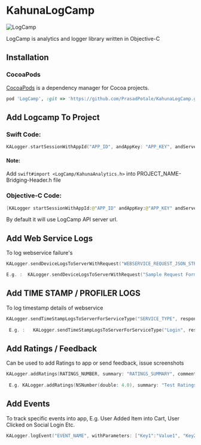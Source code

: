 # KahunaLogCamp

![LogCamp](http://www.kahuna-mobihub.com/templates/ja_puresite/images/logo-trans.png)

LogCamp is analytics and logger library written in Objective-C

## Installation

### CocoaPods

[CocoaPods](http://cocoapods.org) is a dependency manager for Cocoa projects. 

```ruby
pod 'LogCamp', :git => 'https://github.com/PrasadPotale/KahunaLogCamp.git', :tag => ‘3.2.4’
```

## Add Logcamp To Project

### Swift Code:

```swift
KALogger.startSessionWithAppId("APP_ID", andAppKey: "APP_KEY", andServerUrl: "SERVER_URL")
```

#### Note:

Add ```swift#import <LogCamp/KahunaAnalytics.h>``` into PROJECT_NAME-Bridging-Header.h file

### Objective-C Code:

```swift
[KALogger startSessionWithAppId:@"APP_ID" andAppKey:@"APP_KEY" andServerUrl:@"SERVER_URL"];
```

By default it will use LogCamp API server url.

## Add Web Service Logs

To log webservice failure's

```swift
KALogger.sendDeviceLogsToServerWithRequest("WEBSERVICE_REQUEST_JSON_STRING", withResponse: "WEBSERVICE_RESPONSE_JSON_STRING", urlPath: "WEBSERVICE_URL", userName: "USERNAME / EMAIL", errorCode: ERROR_CODE)

E.g. :  KALogger.sendDeviceLogsToServerWithRequest("Sample Request Format", withResponse: "Sample Response Format", urlPath: "http://google.com", userName: "John@email.com", errorCode: NSNumber(double:5.0))
```

## Add TIME STAMP / PROFILER LOGS

To log timestamp details of webservice

```swift
KALogger.sendTimeStampLogsToServerForServiceType("SERVICE_TYPE", responseStatus: "SUCCESS / FAILURE / UNKNOWN", mobileRequestStartTime: "2016-11-16T17:03:45", mobileResponseReceiveTime: "2016-11-16T17:03:45", mobileServiceParseTime: "2016-11-16T17:03:45", serverRequestReceiveTime: "2016-11-16T17:03:45", serverResponseStartTime: "2016-11-16T17:03:45")
 
 E.g. :   KALogger.sendTimeStampLogsToServerForServiceType("Login", responseStatus: "Success", mobileRequestStartTime: "2016-11-16T17:03:45", mobileResponseReceiveTime: "2016-11-16T17:03:49", mobileServiceParseTime: "2016-11-16T17:03:49", serverRequestReceiveTime: "2016-11-16T17:03:45", serverResponseStartTime: "2016-11-16T17:03:47")
 ```
 
## Add Ratings / Feedback

Can be used to add Ratings to app or send feedback, issue screenshots

```swift
KALogger.addRatings(RATINGS_NUMBER, summary: "RATINGS_SUMMARY", comment: "RATINGS_COMMENT", userId: "USERID / USEREMAIL", username: "USERNAME", imagePaths: ARRAY_OF_IMAGES)
 
 E.g. KALogger.addRatings(NSNumber(double: 4.0), summary: "Test Ratings", comment: "Test Comment", userId: "user@email.com", username: "Test User", imagePaths: ["image local directory path"])
  ```
 
## Add Events

To track specific events into app, E.g. User Added Item into Cart, User Clicked on Social Login Etc.

 ```swift
 KALogger.logEvent("EVENT_NAME", withParameters: ["Key1":"Value1", "Key2":"Value2"])
   ```

